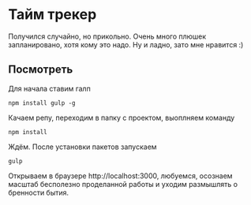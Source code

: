 # Тайм трекер
Получился случайно, но прикольно. Очень много плюшек запланировано, хотя кому это надо. Ну и ладно, зато мне нравится :)

## Посмотреть
Для начала ставим галп
```
npm install gulp -g
```

Качаем репу, переходим в папку с проектом, выоплняем команду
```
npm install
```
Ждём. После установки пакетов запускаем
```
gulp
```
Открываем в браузере http://localhost:3000, любуемся, осознаем масштаб бесполезно проделанной работы и уходим размышлять о бренности бытия.
